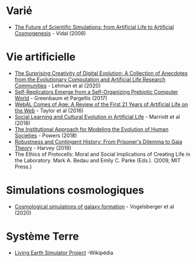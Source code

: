 # Varié

- [The Future of Scientific Simulations: from Artificial Life to Artificial Cosmogenesis](https://arxiv.org/ftp/arxiv/papers/0803/0803.1087.pdf) - Vidal (2008)

# Vie artificielle

- [The Surprising Creativity of Digital Evolution: A Collection of Anecdotes from the Evolutionary Computation and Artificial Life Research Communities](https://www.mitpressjournals.org/doi/full/10.1162/artl_a_00319) - Lehman et al (2020)
- [Self-Replicators Emerge from a Self-Organizing Prebiotic Computer World](https://www.mitpressjournals.org/doi/full/10.1162/ARTL_a_00234) - Greenbaum et Pargellis (2017)
- [WebAL Comes of Age: A Review of the First 21 Years of Artificial Life on the Web](https://www.mitpressjournals.org/doi/full/10.1162/ARTL_a_00211) - Taylor et al (2016)
- [Social Learning and Cultural Evolution in Artificial Life](https://www.mitpressjournals.org/doi/full/10.1162/ARTL_a_00250) - Marriott et al (2018)
- [The Institutional Approach for Modeling the Evolution of Human Societies](https://www.mitpressjournals.org/doi/full/10.1162/ARTL_a_00251) - Powers (2018)
- [Robustness and Contingent History: From Prisoner's Dilemma to Gaia Theory](https://www.mitpressjournals.org/doi/full/10.1162/ARTL_a_00252) - Harvey (2018)
- The Ethics of Protocells: Moral and Social Implications of Creating Life in the Laboratory. Mark A. Bedau and Emily C. Parke (Eds.). (2009, MIT Press.)

# Simulations cosmologiques

- [Cosmological simulations of galaxy formation](https://www.nature.com/articles/s42254-019-0127-2?draft=marketing) - Vogelsberger et al (2020)

# Système Terre

- [Living Earth Simulator Project](https://en.wikipedia.org/wiki/Living_Earth_Simulator_Project) -Wikipédia
